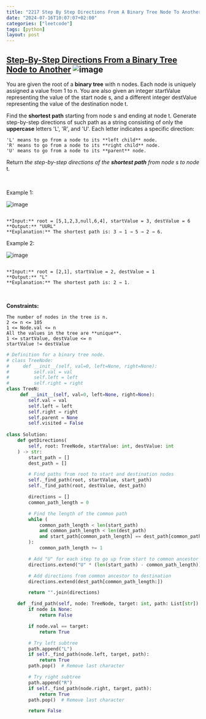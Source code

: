 ```yaml
---
title: "2217 Step By Step Directions From A Binary Tree Node To Another"
date: "2024-07-16T10:07:07+02:00"
categories: ["leetcode"]
tags: [python]
layout: post
---
```


## [Step-By-Step Directions From a Binary Tree Node to Another](https://leetcode.com/problems/step-by-step-directions-from-a-binary-tree-node-to-another) ![image](https://img.shields.io/badge/Difficulty-Medium-orange)

You are given the root of a **binary tree** with n nodes. Each node is uniquely assigned a value from 1 to n. You are also given an integer startValue representing the value of the start node s, and a different integer destValue representing the value of the destination node t.

Find the **shortest path** starting from node s and ending at node t. Generate step-by-step directions of such path as a string consisting of only the **uppercase** letters 'L', 'R', and 'U'. Each letter indicates a specific direction:

	'L' means to go from a node to its **left child** node.
	'R' means to go from a node to its **right child** node.
	'U' means to go from a node to its **parent** node.

Return *the step-by-step directions of the **shortest path** from node *s* to node* t.

 

Example 1:

![image](https://assets.leetcode.com/uploads/2021/11/15/eg1.png)
```

**Input:** root = [5,1,2,3,null,6,4], startValue = 3, destValue = 6
**Output:** "UURL"
**Explanation:** The shortest path is: 3 → 1 → 5 → 2 → 6.

```

Example 2:

![image](https://assets.leetcode.com/uploads/2021/11/15/eg2.png)
```

**Input:** root = [2,1], startValue = 2, destValue = 1
**Output:** "L"
**Explanation:** The shortest path is: 2 → 1.

```

 

**Constraints:**

	The number of nodes in the tree is n.
	2 <= n <= 105
	1 <= Node.val <= n
	All the values in the tree are **unique**.
	1 <= startValue, destValue <= n
	startValue != destValue

```python
# Definition for a binary tree node.
# class TreeNode:
#     def __init__(self, val=0, left=None, right=None):
#         self.val = val
#         self.left = left
#         self.right = right
class TreeN:
     def __init__(self, val=0, left=None, right=None):
        self.val = val
        self.left = left
        self.right = right
        self.parent = None
        self.visited = False
        
class Solution:
    def getDirections(
        self, root: TreeNode, startValue: int, destValue: int
    ) -> str:
        start_path = []
        dest_path = []

        # Find paths from root to start and destination nodes
        self._find_path(root, startValue, start_path)
        self._find_path(root, destValue, dest_path)

        directions = []
        common_path_length = 0

        # Find the length of the common path
        while (
            common_path_length < len(start_path)
            and common_path_length < len(dest_path)
            and start_path[common_path_length] == dest_path[common_path_length]
        ):
            common_path_length += 1

        # Add "U" for each step to go up from start to common ancestor
        directions.extend("U" * (len(start_path) - common_path_length))

        # Add directions from common ancestor to destination
        directions.extend(dest_path[common_path_length:])

        return "".join(directions)

    def _find_path(self, node: TreeNode, target: int, path: List[str]) -> bool:
        if node is None:
            return False

        if node.val == target:
            return True

        # Try left subtree
        path.append("L")
        if self._find_path(node.left, target, path):
            return True
        path.pop()  # Remove last character

        # Try right subtree
        path.append("R")
        if self._find_path(node.right, target, path):
            return True
        path.pop()  # Remove last character

        return False

        

        
        
```
